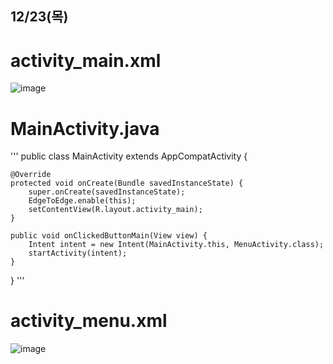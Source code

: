 ## 12/23(목)

# activity_main.xml

![image](https://github.com/user-attachments/assets/8b44e6da-04dd-48d9-9263-d8de583177d0)

# MainActivity.java

'''
public class MainActivity extends AppCompatActivity {

    @Override
    protected void onCreate(Bundle savedInstanceState) {
        super.onCreate(savedInstanceState);
        EdgeToEdge.enable(this);
        setContentView(R.layout.activity_main);
    }

    public void onClickedButtonMain(View view) {
        Intent intent = new Intent(MainActivity.this, MenuActivity.class);
        startActivity(intent);
    }
}
'''

# activity_menu.xml

![image](https://github.com/user-attachments/assets/9fa42486-02b4-4204-b5b0-40ed23d33794)

